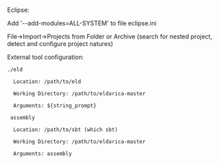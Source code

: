 Eclipse:

  Add '--add-modules=ALL-SYSTEM' to file eclipse.ini
  
  File->Import->Projects from Folder or Archive (search for nested project, detect and configure project natures)
  
  External tool configuration:
  
    ./eld
    
      Location: /path/to/eld
      
      Working Directory: /path/to/eldarica-master
      
      Arguments: ${string_prompt}
      
     assembly
     
      Location: /path/to/sbt (which sbt)
      
      Working Directory: /path/to/eldarica-master
      
      Arguments: assembly


